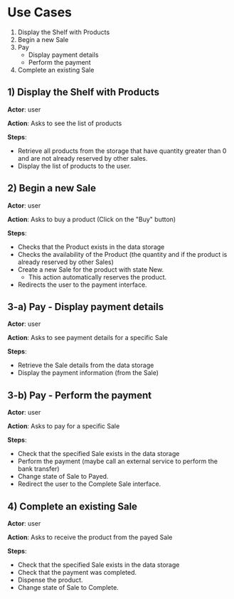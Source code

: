 # Use Cases

1. Display the Shelf with Products
2. Begin a new Sale
3. Pay
   - Display payment details
   - Perform the payment
4. Complete an existing Sale

## 1) Display the Shelf with Products

**Actor**: user

**Action**: Asks to see the list of products

**Steps**:

- Retrieve all products from the storage that have quantity greater than 0 and are not already reserved by other sales.
- Display the list of products to the user.

## 2) Begin a new Sale

**Actor**: user

**Action**: Asks to buy a product (Click on the "Buy" button)

**Steps**:

- Checks that the Product exists in the data storage
- Checks the availability of the Product (the quantity and if the product is already reserved by other Sales)
- Create a new Sale for the product with state New.
  - This action automatically reserves the product.
- Redirects the user to the payment interface.

## 3-a) Pay - Display payment details

**Actor**: user

**Action**: Asks to see payment details for a specific Sale

**Steps**:

- Retrieve the Sale details from the data storage
- Display the payment information (from the Sale)

## 3-b) Pay - Perform the payment

**Actor**: user

**Action**: Asks to pay for a specific Sale

**Steps**:

- Check that the specified Sale exists in the data storage
- Perform the payment (maybe call an external service to perform the bank transfer)
- Change state of Sale to Payed.
- Redirect the user to the Complete Sale interface.

## 4) Complete an existing Sale

**Actor**: user

**Action**: Asks to receive the product from the payed Sale

**Steps**:

- Check that the specified Sale exists in the data storage
- Check that the payment was completed.
- Dispense the product.
- Change state of Sale to Complete.